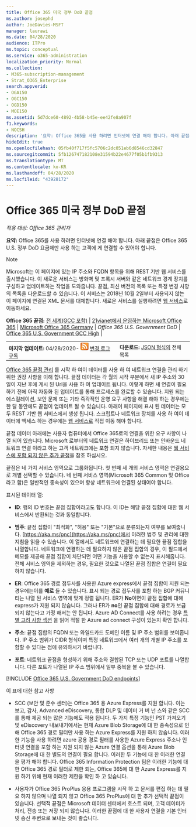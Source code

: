 ```yaml
---
title: Office 365 미국 정부 DoD 끝점
ms.author: josephd
author: JoeDavies-MSFT
manager: laurawi
ms.date: 04/28/2020
audience: ITPro
ms.topic: conceptual
ms.service: o365-administration
localization_priority: Normal
ms.collection:
- M365-subscription-management
- Strat_O365_Enterprise
search.appverid:
- OGA150
- OGC150
- OGD150
- MOE150
ms.assetid: 5d7dce60-4892-4b58-b45e-ee42fe8a907f
f1.keywords:
- NOCSH
description: '요약: Office 365을 사용 하려면 인터넷에 연결 해야 합니다. 아래 끝점은 Office 365 U.S. 정부 DoD 요금제만 사용 하는 고객에 게 연결할 수 있어야 합니다.'
hideEdit: true
ms.openlocfilehash: 05fb40f717f5fc5706c2dc051eb6d8546cd32847
ms.sourcegitcommit: 5fb126747182108e31594b22e4677f05b1fb9313
ms.translationtype: MT
ms.contentlocale: ko-KR
ms.lasthandoff: 04/28/2020
ms.locfileid: "43928172"
---
```

# <a name="office-365-us-government-dod-endpoints"></a>Office 365 미국 정부 DoD 끝점

*적용 대상: Office 365 관리자*

 **요약:** Office 365를 사용 하려면 인터넷에 연결 해야 합니다. 아래 끝점은 Office 365 U.S. 정부 DoD 요금제만 사용 하는 고객에 게 연결할 수 있어야 합니다.
  
> [!NOTE]
> Microsoft는 이 페이지에 있는 IP 주소와 FQDN 항목을 위해 REST 기반 웹 서비스를 출시했습니다. 이 새로운 서비스는 방화벽 및 프록시 서버와 같은 네트워크 경계 장치를 구성하고 업데이트하는 작업을 도와줍니다. 끝점, 최신 버전의 목록 또는 특정 변경 사항의 목록을 다운로드할 수 있습니다. 이 서비스는 2018년 10월 2일부터 사용되지 않는 이 페이지에 연결된 XML 문서를 대체합니다. 새로운 서비스를 실행하려면 [웹 서비스](office-365-ip-web-service.md)로 이동하세요.
  
 **Office 365 끝점:** [전 세계(GCC 포함)](urls-and-ip-address-ranges.md) | [21vianet에서 운영하는 Microsoft Office 365](urls-and-ip-address-ranges-21vianet.md)  | [Microsoft Office 365 Germany](office-365-germany-endpoints.md)  |  *Office 365 U.S. Government DoD* | [Office 365 U.S. Government GCC High](office-365-u-s-government-gcc-high-endpoints.md) |
  
|||
|:-----|:-----|
|**마지막 업데이트:** 04/28/2020- ![RSS](media/5dc6bb29-25db-4f44-9580-77c735492c4b.png) [변경 로그 구독](https://endpoints.office.com/version/USGOVDoD?allversions=true&format=rss&clientrequestid=b10c5ed1-bad1-445f-b386-b919946339a7) <br/> |**다운로드:** [JSON 형식의](https://endpoints.office.com/endpoints/USGOVDoD?clientrequestid=b10c5ed1-bad1-445f-b386-b919946339a7) 전체 목록 <br/> |

 [Office 365 끝점 관리](managing-office-365-endpoints.md) 를 시작 하 여이 데이터를 사용 하 여 네트워크 연결을 관리 하기 위한 권장 사항을 이해 합니다. 끝점 데이터는 각 월의 시작 부분에서 새 IP 주소와 30 일이 지난 후에 게시 된 Url을 사용 하 여 업데이트 됩니다. 이렇게 하면 새 연결이 필요 하기 전에 아직 자동화 된 업데이트를 통해 프로세스를 완료할 수 있습니다. 지원 되는 에스컬레이션, 보안 문제 또는 기타 즉각적인 운영 요구 사항을 해결 해야 하는 경우에는 한 달 동안에도 끝점이 업데이트 될 수 있습니다. 아래이 페이지에 표시 된 데이터는 모두 REST 기반 웹 서비스에서 생성 됩니다. 스크립트나 네트워크 장치를 사용 하 여이 데이터에 액세스 하는 경우에는 [웹 서비스로](office-365-ip-web-service.md) 직접 이동 해야 합니다.

끝점 데이터 아래에는 사용자 컴퓨터에서 Office 365로의 연결을 위한 요구 사항이 나열 되어 있습니다. Microsoft 로부터의 네트워크 연결은 하이브리드 또는 인바운드 네트워크 연결 이라고 하는 고객 네트워크에는 포함 되지 않습니다. 자세한 내용은 [웹 서비스에 포함 되지 않은 추가 끝점](additional-office365-ip-addresses-and-urls.md)을 참조 하십시오. 

끝점은 네 가지 서비스 영역으로 그룹화됩니다. 첫 번째 세 개의 서비스 영역은 연결용으로 개별 선택할 수 있습니다. 네 번째 서비스 영역(Microsoft 365 Common 및 Office 라고 함)은 일반적인 종속성이 있으며 항상 네트워크에 연결된 상태여야 합니다.

표시된 데이터 열:

- **ID**: 행의 ID 번호는 끝점 집합이라고도 합니다. 이 ID는 해당 끝점 집합에 대한 웹 서비스에서 반환되는 것과 동일합니다.

- **범주**: 끝점 집합이 "최적화", "허용" 또는 "기본"으로 분류되는지 여부를 보여줍니다. [https://aka.ms/pnc](https://aka.ms/pnc)에서 이러한 범주 및 관리에 대한 지침을 읽을 수 있습니다. 이 열에서도 네트워크에 연결하는 데 필요한 끝점 집합을 나열합니다. 네트워크에 연결하는 데 필요하지 않은 끝점 집합의 경우, 이 필드에서 메모를 제공해 끝점 집합이 차단되면 어떤 기능을 사용할 수 없는지 표시해줍니다. 전체 서비스 영역을 제외하는 경우, 필요한 것으로 나열된 끝점 집합은 연결이 필요하지 않습니다.

- **ER**: Office 365 경로 접두사를 사용한 Azure express에서 끝점 집합이 지원 되는 경우에는이를 **예로** 들 수 있습니다. 표시 되는 경로 접두사를 포함 하는 BGP 커뮤니티는 나열 된 서비스 영역에 맞게 정렬 됩니다. ER가 **No**이면이 끝점 집합에 대해 express가 지원 되지 않습니다. 그러나 ER가 **no**인 끝점 집합에 대해 경로가 보급 되지 않는다고 가정 해서는 안 됩니다. Azure AD Connect를 사용 하려는 경우 [특별 고려 사항 섹션](https://docs.microsoft.com/azure/active-directory/hybrid/reference-connect-instances#microsoft-azure-government) 을 읽어 적절 한 Azure ad connect 구성이 있는지 확인 합니다.

- **주소**: 끝점 집합의 FQDN 또는 와일드카드 도메인 이름 및 IP 주소 범위를 보여줍니다. IP 주소 범위가 CIDR 형식이며 특정 네트워크에서 여러 개의 개별 IP 주소를 포함할 수 있다는 점에 유의하시기 바랍니다.
 
- **포트**: 네트워크 끝점을 형성하기 위해 주소와 결합된 TCP 또는 UDP 포트를 나열합니다. 다른 포트가 나열된 IP 주소 범위에서 일부 중복을 볼 수 있습니다.
 
[!INCLUDE [Office 365 U.S. Government DoD endpoints](./includes/office-365-u.s.-government-dod-endpoints.md)]
  
이 표에 대한 참고 사항

- SCC (보안 및 준수 센터)는 Office 365 용 Azure Express를 지원 합니다. 이는 보고, 감사, Advanced eDiscovery, 통합 DLP 및 데이터 거 버 넌 스와 같은 SCC를 통해 제공 되는 많은 기능에도 적용 됩니다. 두 가지 특정 기능인 PST 가져오기 및 eDiscovery 내보내기에서는 현재 Azure Blob Storage에 대 한 종속성으로 인해 Office 365 경로 필터만 사용 하는 Azure Express를 지원 하지 않습니다. 이러한 기능을 사용 하려면 azure 공용 경로 필터를 사용한 Azure Express 주소나 인터넷 연결을 포함 하는 지원 되지 않는 Azure 연결 옵션을 통해 Azure Blob Storage에 대 한 별도의 연결이 필요 합니다. 이러한 두 기능에 대 한 이러한 연결을 평가 해야 합니다. Office 365 Information Protection 팀은 이러한 기능에 대 한 Office 365 경로 필터로 제한 되는, Office 365에 대 한 Azure Express를 지원 하기 위해 현재 이러한 제한을 확인 하 고 있습니다.

- 사용자가 Office 365 ProPlus 응용 프로그램을 시작 하 고 문서를 편집 하는 데 필요 하지 않으며 나열 되지 않고 Office 365 ProPlus에 대 한 추가 선택적 끝점이 있습니다. 선택적 끝점은 Microsoft 데이터 센터에서 호스트 되며, 고객 데이터가 처리, 전송 또는 저장 되지 않습니다. 이러한 끝점에 대 한 사용자 연결을 기본 인터넷 송신 주변으로 보내는 것이 좋습니다.
